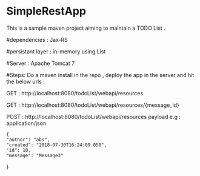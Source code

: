 # SimpleRestApp

This is a sample maven project aiming to maintain a TODO List .

#dependencies :
Jax-RS 

#persistant layer :
	in-memory using List
	
#Server :
Apache Tomcat 7

#Steps:
Do a maven install in the repo , deploy the app in the server and hit the below urls :

GET : 
http://localhost:8080/todoList/webapi/resources

GET :
http://localhost:8080/todoList/webapi/resources/{message_id}

POST : 
http://localhost:8080/todoList/webapi/resources
  payload e.g :
  application/json
  
    {
    "author": "abs",
    "created": "2018-07-30T16:24:09.058",
    "id": 10,
    "message": "Message3"
}

